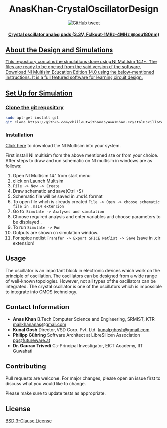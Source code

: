 <h1 align="center">AnasKhan-CrystalOscillatorDesign</h1>
<p align="center">
    <a href="https://twitter.com/theanaskhan">
    <img src="https://img.shields.io/twitter/url/https/github.com/ArmynC/ArminC-AutoExec.svg?style=flat-square&logo=twitter"
         alt="GitHub tweet">
 </p>
<h4 align="center">Crystal oscillator analog pads (3.3V, Fclkout-1MHz-4MHz @osu180nm)</h4>

## About the Design and Simulations

This repository contains the simulations done using NI Multisim 14.1+. The files are ready to be opened from the said version of the software. Download NI Multisim Education Edition 14.0 using the below-mentioned instructions. It is a full featured software for learning circuit design.

## Set Up for Simulation

### Clone the git repository
```bash
sudo apt-get install git
git clone https://github.com/chilloutwithanas/AnasKhan-CrystalOscillatorDesign.git
```

### Installation

[Click here](http://sno.filex.no-ip.org/download?file=multisim+program) to download the NI Multisim  into your system.

First install NI multisim from the above mentioned site or from your choice. After steps to draw and run schematic on NI multisim in windows are as follows:
1) Open NI Multisim 14.1 from start menu
2) click on Launch Multisim
3) `File -> New -> Create `
4) Draw schematic and save(Ctrl +S)
5) Schematic file will be saved in .ms14 format
6) To open file whch is already created
   `File -> Open -> choose schematic file in .ms14 extension` 
7) Go to` Simulate -> Analyses and simulation` 
8) Choose required analysis and enter variables and choose parameters to be displayed .
9) To run 
   `Simulate -> Run `
10) Outputs are shown on simulation window.
11) For spice netlist
   `Transfer -> Export SPICE Netlist -> Save` (save in .cir extension)

## Usage

The oscillator is an
important block in electronic devices which work on the principle of oscillation. The oscillators can be
designed from a wide range of well-known topologies. However, not all types of the oscillators can be
integrated. The crystal oscillator is one of the oscillators which is impossible to integrate into CMOS
technology.

## Contact Information

- **Anas Khan** 
 B.Tech Computer Science and Engineering, SRMIST, KTR
  mailkhananas@gmail.com
- **Kunal Gosh** 
 Director, VSD Corp. Pvt. Ltd. 
  kunalpghosh@gmail.com
- **Philipp Gühring** 
Software Architect at LibreSilicon Association
  pg@futureware.at
- **Dr. Gaurav Trivedi** 
 Co-Principal Investigator, EICT Academy, IIT Guwahati

## Contributing
Pull requests are welcome. For major changes, please open an issue first to discuss what you would like to change.

Please make sure to update tests as appropriate.

## License
[BSD 3-Clause License](https://opensource.org/licenses/BSD-3-Clause)
